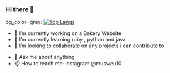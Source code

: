 ### Hi there 👋

<!--
**Musweu10/Musweu10** is a ✨ _special_ ✨ repository because its `README.md` (this file) appears on your GitHub profile.

Here are some ideas to get you started:-->

<!-- [![Musweu's GitHub stats](https://github-readme-stats.vercel.app/api?username=musweu10)](https://github.com/musweu10/github-readme-stats) -->
bg_color=grey: [![Top Langs](https://github-readme-stats.vercel.app/api/top-langs/?username=musweu10&layout=compact)](https://github.com/musweu10/github-readme-stats)



- 🔭 I’m currently working on a Bakery Website
- 🌱 I’m currently learning ruby , python and java 
- 👯 I’m looking to collaborate on any projects i can contribute to
<!-- 🤔 I’m looking for help with--> 
- 💬 Ask me about anything
- 📫 How to reach me: instagram @musweu10 
<!-- 😄 Pronouns: ..-->
<!--- ⚡ Fun fact:--> 
